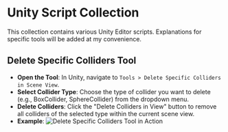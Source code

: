 # Unity Script Collection

This collection contains various Unity Editor scripts. Explanations for specific tools will be added at my convenience.

## Delete Specific Colliders Tool

- **Open the Tool**: In Unity, navigate to `Tools > Delete Specific Colliders in Scene View`.
- **Select Collider Type**: Choose the type of collider you want to delete (e.g., BoxCollider, SphereCollider) from the dropdown menu.
- **Delete Colliders**: Click the "Delete Colliders in View" button to remove all colliders of the selected type within the current scene view.
- **Example**:
  ![Delete Specific Colliders Tool in Action](https://imgur.com/tyLQEHX.gif)
